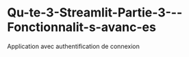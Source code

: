 # Qu-te-3-Streamlit-Partie-3---Fonctionnalit-s-avanc-es
Application avec authentification de connexion
